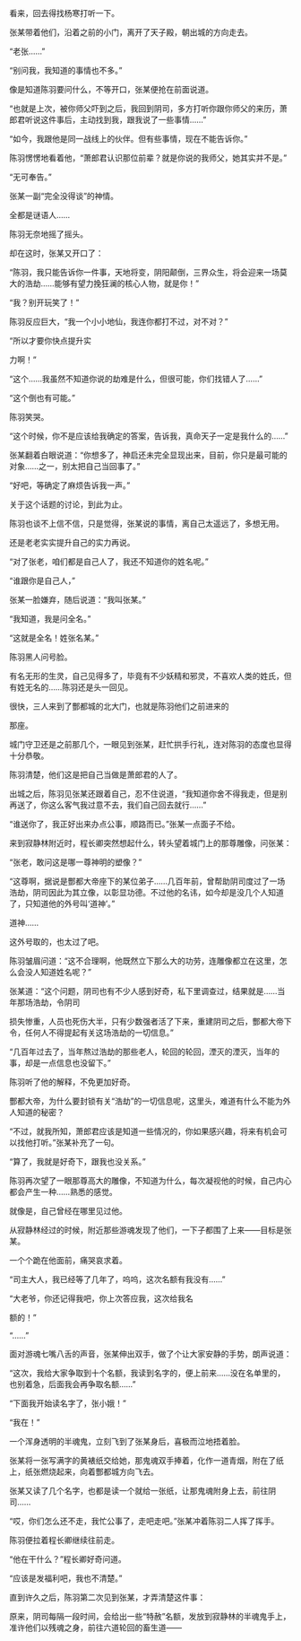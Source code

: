 看来，回去得找杨寒打听一下。

张某带着他们，沿着之前的小门，离开了天子殿，朝出城的方向走去。

“老张……”

“别问我，我知道的事情也不多。”

像是知道陈羽要问什么，不等开口，张某便抢在前面说道。

“也就是上次，被你师父吓到之后，我回到阴司，多方打听你跟你师父的来历，萧郎君听说这件事后，主动找到我，跟我说了一些事情……”

“如今，我跟他是同一战线上的伙伴。但有些事情，现在不能告诉你。”

陈羽愣愣地看着他，“萧郎君认识那位前辈？就是你说的我师父，她其实并不是。”

“无可奉告。”

张某一副“完全没得谈”的神情。

全都是谜语人……

陈羽无奈地摇了摇头。

却在这时，张某又开口了：

“陈羽，我只能告诉你一件事，天地将变，阴阳颠倒，三界众生，将会迎来一场莫大的浩劫……能够有望力挽狂澜的核心人物，就是你！”

“我？别开玩笑了！”

陈羽反应巨大，“我一个小小地仙，我连你都打不过，对不对？”

“所以才要你快点提升实

力啊！”

“这个……我虽然不知道你说的劫难是什么，但很可能，你们找错人了……”

“这个倒也有可能。”

陈羽笑哭。

“这个时候，你不是应该给我确定的答案，告诉我，真命天子一定是我什么的……”

张某翻着白眼说道：“你想多了，神启还未完全显现出来，目前，你只是最可能的对象……之一，别太把自己当回事了。”

“好吧，等确定了麻烦告诉我一声。”

关于这个话题的讨论，到此为止。

陈羽也谈不上信不信，只是觉得，张某说的事情，离自己太遥远了，多想无用。

还是老老实实提升自己的实力再说。

“对了张老，咱们都是自己人了，我还不知道你的姓名呢。”

“谁跟你是自己人，”

张某一脸嫌弃，随后说道：“我叫张某。”

“我知道，我是问全名。”

“这就是全名！姓张名某。”

陈羽黑人问号脸。

有名无形的生灵，自己见得多了，毕竟有不少妖精和邪灵，不喜欢人类的姓氏，但有姓无名的……陈羽还是头一回见。

很快，三人来到了酆都城的北大门，也就是陈羽他们之前进来的

那座。

城门守卫还是之前那几个，一眼见到张某，赶忙拱手行礼，连对陈羽的态度也显得十分恭敬。

陈羽清楚，他们这是把自己当做是萧郎君的人了。

出城之后，陈羽见张某还跟着自己，忍不住说道，“我知道你舍不得我走，但是别再送了，你这么客气我过意不去，我们自己回去就行……”

“谁送你了，我正好出来办点公事，顺路而已。”张某一点面子不给。

来到寂静林附近时，程长卿突然想起什么，转头望着城门上的那尊雕像，问张某：

“张老，敢问这是哪一尊神明的塑像？”

“这尊啊，据说是酆都大帝座下的某位弟子……几百年前，曾帮助阴司度过了一场浩劫，阴司因此为其立像，以彰显功德。不过他的名讳，如今却是没几个人知道了，只知道他的外号叫‘道神’。”

道神……

这外号取的，也太过了吧。

陈羽皱眉问道：“这不合理啊，他既然立下那么大的功劳，连雕像都立在这里，怎么会没人知道姓名呢？”

张某道：“这个问题，阴司也有不少人感到好奇，私下里调查过，结果就是……当年那场浩劫，令阴司

损失惨重，人员也死伤大半，只有少数强者活了下来，重建阴司之后，酆都大帝下令，任何人不得提起有关这场浩劫的一切信息。”

“几百年过去了，当年熬过浩劫的那些老人，轮回的轮回，湮灭的湮灭，当年的事，却是一点信息也没留下。”

陈羽听了他的解释，不免更加好奇。

酆都大帝，为什么要封锁有关“浩劫”的一切信息呢，这里头，难道有什么不能为外人知道的秘密？

“不过，就我所知，萧郎君应该是知道一些情况的，你如果感兴趣，将来有机会可以找他打听。”张某补充了一句。

“算了，我就是好奇下，跟我也没关系。”

陈羽再次望了一眼那尊高大的雕像，不知道为什么，每次凝视他的时候，自己内心都会产生一种……熟悉的感觉。

就像是，自己曾经在哪里见过他。

从寂静林经过的时候，附近那些游魂发现了他们，一下子都围了上来——目标是张某。

一个个跪在他面前，痛哭哀求着。

“司主大人，我已经等了几年了，呜呜，这次名额有我没有……”

“大老爷，你还记得我吧，你上次答应我，这次给我名

额的！”

“……”

面对游魂七嘴八舌的声音，张某伸出双手，做了个让大家安静的手势，朗声说道：

“这次，我给大家争取到十个名额，我读到名字的，便上前来……没在名单里的，也别着急，后面我会再争取名额……”

“下面我开始读名字了，张小娥！”

“我在！”

一个浑身透明的半魂鬼，立刻飞到了张某身后，喜极而泣地捂着脸。

张某将一张写满字的黄裱纸交给她，那鬼魂双手捧着，化作一道青烟，附在了纸上，纸张燃烧起来，向着酆都城方向飞去。

张某又读了几个名字，也都是读一个就给一张纸，让那鬼魂附身上去，前往阴司……

“哎，你们怎么还不走，我忙公事了，走吧走吧。”张某冲着陈羽二人挥了挥手。

陈羽便拉着程长卿继续往前走。

“他在干什么？”程长卿好奇问道。

“应该是发福利吧，我也不清楚。”

直到许久之后，陈羽第二次见到张某，才弄清楚这件事：

原来，阴司每隔一段时间，会给出一些“特赦”名额，发放到寂静林的半魂鬼手上，准许他们以残魂之身，前往六道轮回的畜生道——
